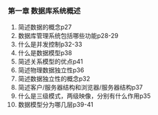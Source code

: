 ### 第一章 数据库系统概述

1. 简述数据的概念p27
2. 数据库管理系统包括哪些功能p28-29
3. 什么是并发控制p32-33
4. 什么是数据模型p38
5. 简述关系模型的优点p41
6. 简述物理数据独立性p36
7. 简述数据独立性的概念p32
8. 简述客户/服务器结构和浏览器/服务器结构p37
9. 什么是三级模式，两级映像，分别有什么作用p35
10. 数据模型分为哪几层p39-41
